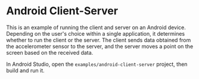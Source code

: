 # Android Client-Server

This is an example of running the client and server on an Android device. Depending on the user's choice within a single application, it determines whether to run the client or the server. The client sends data obtained from the accelerometer sensor to the server, and the server moves a point on the screen based on the received data.

In Android Studio, open the `examples/android-client-server` project, then build and run it.
